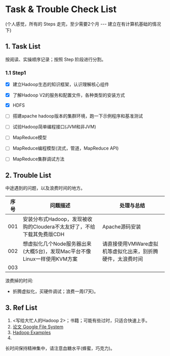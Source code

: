 # Task & Trouble Check List

(个人感觉，所有的 Steps 走完，至少需要2个月  --- 建立在有计算机基础的情况下)

## 1. Task List

按阅读、实操顺序记录；按照 Step 阶段进行分割。



### 1.1 Step1

- [x] 建立Hadoop生态的知识框架，认识理解核心组件
- [x] 了解Hadoop V2的服务和配置文件，各种类型的安装方式
- [x] HDFS
- [ ] 搭建apache hadoop版本的集群环境，跑一下示例程序和基准测试
- [ ] 试验Hadoop简单编程接口(JVM和非JVM)
- [ ] MapReduce模型
- [ ] MapReduce编程模型(流式，管道，MapReduce API)
- [ ] MapReduce集群调试方法







## 2. Trouble List

中途遇到的问题，以及浪费时间的地方。

| 序号 | 问题描述                                                     | 处理与总结                                                 |
| :--: | ------------------------------------------------------------ | ---------------------------------------------------------- |
| 001  | 安装分布式Hadoop，发现被收购的Cloudera不太友好了，不给下载其免费版CDH | Apache源码安装                                             |
| 002  | 想虚拟化几个Node服务器出来 (大概5台)，发现Mac平台不像Linux一样使用KVM方案 | 请直接使用VMWare虚拟机等虚拟化出来，别折腾硬件，太浪费时间 |
| 003  |                                                              |                                                            |



浪费掉的时间:

* 折腾虚拟化，买硬件调试；浪费一周(7天)。







## 3. Ref List

1. <写给大忙人的Hadoop 2>；书籍；可能有些过时，只适合快速上手。
2. [论文 Google File System](http://research.google.com/archive/gfs.html)
3. [Hadoop Examples](https://cwiki.apache.org/confluence/display/HADOOP2/HadoopDfsReadWriteExample)
4. 





长时间保持精神集中，请注意血糖水平(蜂蜜，巧克力)。
